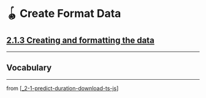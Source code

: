 # 🪀 Create Format Data

## [**2.1.3** Creating and formatting the data](https://livebook.manning.com/book/deep-learning-with-javascript/chapter-2/21)

---

## **Vocabulary**

---
from [[_2-1-predict-duration-download-ts-js]]

[//begin]: # "Autogenerated link references for markdown compatibility"
[_2-1-predict-duration-download-ts-js]: _2-1-predict-duration-download-ts-js.md "🪀 Predict TF.js Download"
[//end]: # "Autogenerated link references"